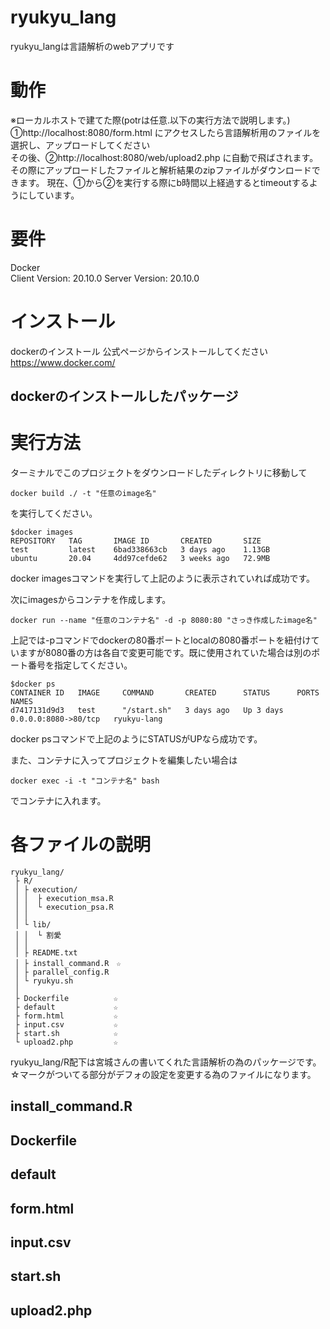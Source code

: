 # ryukyu_lang

ryukyu_langは言語解析のwebアプリです

# 動作
※ローカルホストで建てた際(potrは任意.以下の実行方法で説明します。)  
①http://localhost:8080/form.html  にアクセスしたら言語解析用のファイルを選択し、アップロードしてください  
その後、②http://localhost:8080/web/upload2.php  に自動で飛ばされます。その際にアップロードしたファイルと解析結果のzipファイルがダウンロードできます。 
現在、①から②を実行する際にb時間以上経過するとtimeoutするようにしています。


# 要件
Docker   
Client Version:           20.10.0
Server Version:           20.10.0
# インストール
dockerのインストール
公式ページからインストールしてください  
https://www.docker.com/

## dockerのインストールしたパッケージ

# 実行方法
ターミナルでこのプロジェクトをダウンロードしたディレクトリに移動して
```
docker build ./ -t "任意のimage名"
```
を実行してください。

```
$docker images
REPOSITORY   TAG       IMAGE ID       CREATED       SIZE
test         latest    6bad338663cb   3 days ago    1.13GB
ubuntu       20.04     4dd97cefde62   3 weeks ago   72.9MB
```
docker imagesコマンドを実行して上記のように表示されていれば成功です。

次にimagesからコンテナを作成します。
```
docker run --name "任意のコンテナ名" -d -p 8080:80 "さっき作成したimage名"
```
上記では-pコマンドでdockerの80番ポートとlocalの8080番ポートを紐付けていますが8080番の方は各自で変更可能です。既に使用されていた場合は別のポート番号を指定してください。

```
$docker ps
CONTAINER ID   IMAGE     COMMAND       CREATED      STATUS      PORTS                  NAMES
d7417131d9d3   test      "/start.sh"   3 days ago   Up 3 days   0.0.0.0:8080->80/tcp   ryukyu-lang
```
docker psコマンドで上記のようにSTATUSがUPなら成功です。

また、コンテナに入ってプロジェクトを編集したい場合は
```
docker exec -i -t "コンテナ名" bash
```
でコンテナに入れます。

# 各ファイルの説明
```
ryukyu_lang/
 ├ R/
 │ ├ execution/
 │ │  ├ execution_msa.R
 │ │  └ execution_psa.R
 │ │
 │ └ lib/
 │ │  └ 割愛
 │ │
 │ ├ README.txt
 │ ├ install_command.R　☆
 │ ├ parallel_config.R
 │ └ ryukyu.sh
 │
 ├ Dockerfile          ☆
 ├ default             ☆
 ├ form.html           ☆
 ├ input.csv           ☆
 ├ start.sh            ☆
 └ upload2.php         ☆
 ```
 ryukyu_lang/R配下は宮城さんの書いてくれた言語解析の為のパッケージです。
 ☆マークがついてる部分がデフォの設定を変更する為のファイルになります。  
 
 ## install_command.R
 ## Dockerfile
 ## default
 ## form.html
 ## input.csv 
 ## start.sh 
 ## upload2.php 
